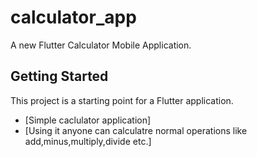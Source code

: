# calculator_app

A new Flutter Calculator Mobile Application.

## Getting Started

This project is a starting point for a Flutter application.

- [Simple caclulator application]
- [Using it anyone can calculatre normal operations like add,minus,multiply,divide etc.]

